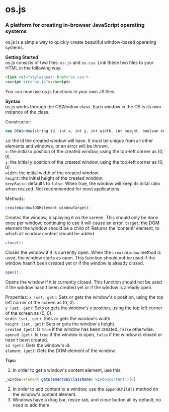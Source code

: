 # os.js
### A platform for creating in-browser JavaScript operating systems
os.js is a simple way to quickly create beautiful window-based operating systems.

**Getting Started**  
os.js consists of two files: `os.js` and `os.css`. Link these two files to your HTML in the following way.
```html
<link rel="stylesheet" href="os.css">
<script src="os.js"></script>
```
You can now use os.js functions in your own JS files.

**Syntax**  
os.js works through the OSWindow class. Each window in the OS is its own instance of the class.

Constructor:
```javascript
new OSWindow(string id, int x, int y, int width, int height, boolean keepRatio);
```
`id`: the id the created window will have. It must be unique from all other elements and windows, or an error will be thrown.  
`x`: the initial x position of the created window, using the top-left corner as (0, 0).  
`y`: the initial y position of the created window, using the top-left corner as (0, 0).  
`width`: the initial width of the created window.  
`height`: the initial height of the created window.  
`keepRatio`: defaults to `false`. When true, the window will keep its inital ratio when resized. Not recommended for most applications.

Methods:
```javascript
createWindow(DOMelement windowTarget);
```
Creates the window, displaying it on the screen. This should only be done once per window; continuing to use it will cause an error.
`target`: the DOM element the window should be a child of. Returns the 'content' element, to which all window content should be added.  


```javascript
close();
```
Closes the window if it is currently open. When the `createWindow` method is used, the window starts as open. This function should not be used if the window hasn't been created yet or if the window is already closed.  


```javascript
open();
```
Opens the window if it is currently closed. This function should not be used if the window hasn't been created yet or if the window is already open.  

Properties:
`x (set, get)`: Sets or gets the window's x position, using the top left corner of the screen as (0, 0).  
`y (set, get)`: Sets or gets the window's y position, using the top left corner of the screen as (0, 0).  
`width (set, get)`: Sets or gets the window's width.  
`height (set, get)`: Sets or gets the window's height.  
`created (get)`: Is `true` if the window has been created, `false` otherwise.  
`opened (get)`: Is `true` if the window is open, `false` if the window is closed or hasn't been created.  
`id (get)`: Gets the window's id.  
`element (get)`: Gets the DOM element of the window.  


**Tips:**
1. In order to get a window's content element, use this:
```javascript
_window.element.getElementsByClassName('windowContent')[0]
```  

2. In order to add content to a window, use the `appendChild()` method on the window's content element.
3. Windows have a drag bar, resize tab, and close button all by default, no need to add them.
